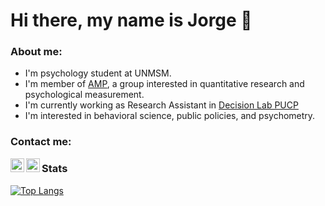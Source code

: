# Hi there, my name is Jorge 👋

### About me:
- I'm psychology student at UNMSM.
- I'm member of [AMP](https://www.facebook.com/amp.unmsm), a group interested in quantitative research and psychological measurement.
- I'm currently working as Research Assistant in [Decision Lab PUCP](https://www.facebook.com/decisionlabPUCP)
- I'm interested in behavioral science, public policies, and psychometry.

### Contact me:
[<img align="left" alt="codeSTACKr | Twitter" width="22px" src="https://cdn.jsdelivr.net/npm/simple-icons@v3/icons/twitter.svg" />][twitter]
[<img align="left" alt="codeSTACKr | LinkedIn" width="22px" src="https://cdn.jsdelivr.net/npm/simple-icons@v3/icons/linkedin.svg" />][linkedin]

### Stats
[![Top Langs](https://github-readme-stats.vercel.app/api/top-langs/?username=rmcondor&layout=compact)](https://github.com/JorgeHM11/github-readme-stats)

[twitter]: https://twitter.com/JorgeAHM_98
[linkedin]: https://www.linkedin.com/in/jorgehuanca/
